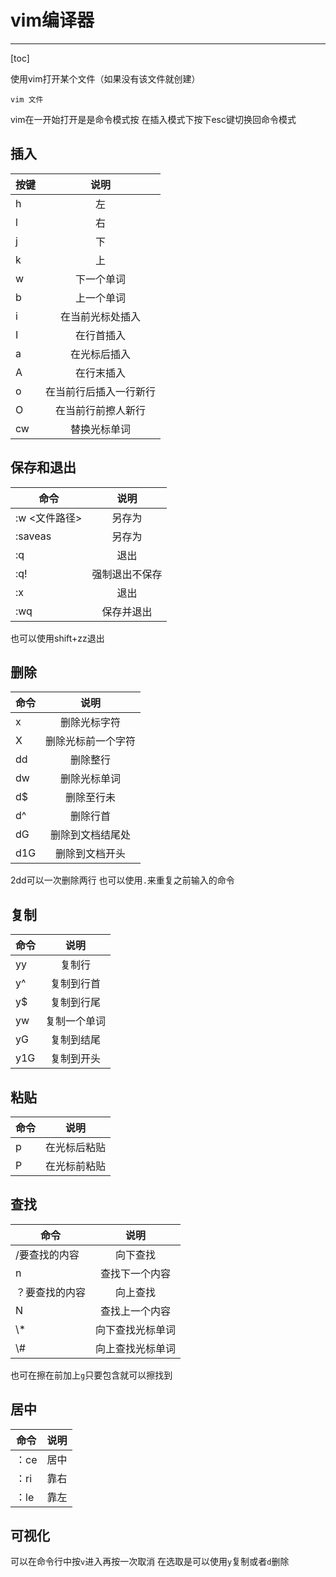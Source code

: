 # vim编译器

---

[toc]

使用vim打开某个文件（如果没有该文件就创建）

~~~SHELL
vim 文件
~~~

vim在一开始打开是是命令模式按
在插入模式下按下esc键切换回命令模式

## 插入

按键|说明
---|:--:
h|左
l|右
j|下
k|上
w|下一个单词
b|上一个单词
i|在当前光标处插入
I|在行首插入
a|在光标后插入
A|在行末插入
o|在当前行后插入一行新行
O|在当前行前擦人新行
cw|替换光标单词

## 保存和退出

命令|说明
---|:--:
:w <文件路径>|另存为
:saveas|另存为
:q|退出
:q!|强制退出不保存
:x|退出
:wq|保存并退出

也可以使用shift+zz退出

## 删除

命令|说明
---|:--:
x|删除光标字符
X|删除光标前一个字符
dd|删除整行
dw|删除光标单词
d$|删除至行未
d^|删除行首
dG|删除到文档结尾处
d1G|删除到文档开头

2dd可以一次删除两行
也可以使用`.`来重复之前输入的命令

## 复制

命令|说明
---|:--:
yy|复制行
y^|复制到行首
y$|复制到行尾
yw|复制一个单词
yG|复制到结尾
y1G|复制到开头

## 粘贴

命令|说明
---|:--:
p|在光标后粘贴
P|在光标前粘贴

## 查找

命令|说明
---|:--:
/要查找的内容|向下查找
n|查找下一个内容
？要查找的内容|向上查找
N|查找上一个内容
\\*|向下查找光标单词
\\#|向上查找光标单词

也可在擦在前加上`g`只要包含就可以擦找到

## 居中

命令|说明
---|:--:
：ce|居中
：ri|靠右
：le|靠左

## 可视化

可以在命令行中按`v`进入再按一次取消
在选取是可以使用`y`复制或者`d`删除
